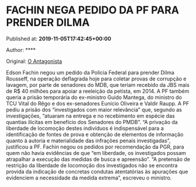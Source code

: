 
# FACHIN NEGA PEDIDO DA PF PARA PRENDER DILMA

Published at: **2019-11-05T17:42:45+00:00**

Author: ****

Original: [O Antagonista](https://www.oantagonista.com/brasil/fachin-nega-pedido-da-pf-para-prender-dilma/)

Edson Fachin negou um pedido da Polícia Federal para prender Dilma Rousseff, na operação deflagrada hoje para coletar provas de corrupção e lavagem, por parte de senadores do MDB, que teriam recebido da JBS mais de R$ 40 milhões para apoiar a reeleição da petista, em 2014.
A PF também queria a prisão temporária do ex-ministro Guido Mantega, do ministro do TCU Vital do Rêgo e dos ex-senadores Eunício Oliveira e Valdir Raupp.
A PF pediu a prisão dos “investigados com maior relevância” que, segundo as investigações, “atuaram na entrega e no recebimento em espécie das quantias ilícitas em benefício dos Senadores do PMDB”.
“A privação da liberdade de locomoção destes indivíduos é indispensável para a identificação de fontes de prova e obtenção de elementos de informação quanto à autoria e materialidade das infrações penais investigadas”, justificou a PF.
Fachin negou os pedidos por recomendação da PGR, para quem não havia evidências de que “em liberdade, os investigados possam atrapalhar a execução das medidas de busca e apreensão”.
“A pretensão de restrição da liberdade de locomoção dos investigados não se encontra provida da indicação de concretas condutas atentatórias às apurações que evidenciem a necessidade da medida extrema”, escreveu o ministro.
